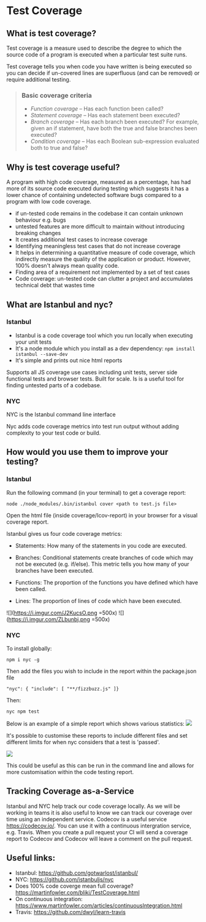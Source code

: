 # Test Coverage

## What is test coverage?

Test coverage is a measure used to describe the degree to which the source code of a program is executed when a particular test suite runs.

Test coverage tells you when code you have written is being executed so you can decide if un-covered lines are superfluous (and can be removed) or require additional testing.

>### Basic coverage criteria
>* _Function coverage_ – Has each function been called?
>* _Statement coverage_ – Has each statement been executed?
>* _Branch coverage_ – Has each branch been executed? For example, given an if statement, have both the true and false branches been executed?
>* _Condition coverage_ – Has each Boolean sub-expression evaluated both to true and false?

## Why is test coverage useful?

A program with high code coverage, measured as a percentage, has had more of its source code executed during testing which suggests it has a lower chance of containing undetected software bugs compared to a program with low code coverage.

* if un-tested code remains in the codebase it can contain unknown behaviour e.g. bugs
* untested features are more difficult to maintain without introducing breaking changes
* It creates additional test cases to increase coverage
* Identifying meaningless test cases that do not increase coverage
* It helps in determining a quantitative measure of code coverage, which indirectly measure the quality of the application or product. However, 100% doesn't always mean quality code.
* Finding area of a requirement not implemented by a set of test cases
* Code coverage: un-tested code can clutter a project and accumulates technical debt that wastes time


## What are Istanbul and nyc?

### Istanbul
* Istanbul is a code coverage tool which you run locally when executing your unit tests
* It's a node module which you install as a dev dependency: ```npm install istanbul --save-dev```
* It's simple and prints out nice html reports


Supports all JS coverage use cases including unit tests, server side functional tests and browser tests. Built for scale. Is is a useful tool for finding untested parts of a codebase.

### NYC
NYC is the Istanbul command line interface

Nyc adds code coverage metrics into test run output without adding complexity to your test code or build.

## How would you use them to improve your testing?

### Istanbul

Run the following command (in your terminal) to get a coverage report:

`node ./node_modules/.bin/istanbul cover <path to test.js file>`

Open the html file (inside coverage/Icov-report) in your browser for a visual coverage report.

Istanbul gives us four code coverage metrics:

* Statements: How many of the statements in you code are executed.

* Branches: Conditional statements create branches of code which may not be executed (e.g. if/else). This metric tells you how many of your branches have been executed.

* Functions: The proportion of the functions you have defined which have been called.

* Lines: The proportion of lines of code which have been executed.

![](https://i.imgur.com/J2KucsO.png =500x)
![](https://i.imgur.com/ZLbunbj.png =500x)

### NYC

To install globally:

`npm i nyc -g`

Then add the files you wish to include in the report within the package.json file

`"nyc": {
    "include": [
      "**/fizzbuzz.js"
    ]}`

Then:

`nyc npm test`


Below is an example of a simple report which shows various statistics:
![](https://i.imgur.com/Wvc1nSv.png)

It's possible to customise these reports to include different files and set different limits for when nyc considers that a test is 'passed'.

![](https://i.imgur.com/L4xG8x2.png)





This could be useful as this can be run in the command line and allows for more customisation within the code testing report.










## Tracking Coverage as-a-Service
Istanbul and NYC help track our code coverage locally. As we will be working in teams it is also useful to know we can track our coverage over time using an independent service. Codecov is a useful service https://codecov.io/. You can use it with a continuous intergration service, e.g. Travis. When you create a pull request your CI will send a coverage report to Codecov and Codecov will leave a comment on the pull request.


## Useful links:

* Istanbul: https://github.com/gotwarlost/istanbul/
* NYC: https://github.com/istanbuljs/nyc
* Does 100% code coverge mean full coverage? https://martinfowler.com/bliki/TestCoverage.html
* On continuous integration: https://www.martinfowler.com/articles/continuousIntegration.html
* Travis: https://github.com/dwyl/learn-travis
